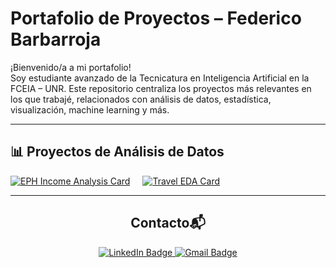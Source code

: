 # Portafolio de Proyectos – Federico Barbarroja

¡Bienvenido/a a mi portafolio!  
Soy estudiante avanzado de la Tecnicatura en Inteligencia Artificial en la FCEIA – UNR. Este repositorio centraliza los proyectos más relevantes en los que trabajé, relacionados con análisis de datos, estadística, visualización, machine learning y más.

---


<h2>📊 Proyectos de Análisis de Datos</h2>

<div style="display: flex; gap: 20px; flex-wrap: wrap;">

  <a href="https://github.com/FedeBarbarroja/EPH_Income_Analysis_R" target="_blank">
    <img src="https://github-readme-stats.vercel.app/api/pin/?username=FedeBarbarroja&repo=EPH_Income_Analysis_R&show_owner=true" alt="EPH Income Analysis Card" />
  </a>

  <a href="https://github.com/FedeBarbarroja/EDA-Travel-Analysis-Pandas" target="_blank">
    <img src="https://github-readme-stats.vercel.app/api/pin/?username=FedeBarbarroja&repo=EDA-Travel-Analysis-Pandas&show_owner=true" alt="Travel EDA Card" />
  </a>

</div>


---
<h2 align="center">Contacto📬</h2>

<p align="center">
  <a href="https://www.linkedin.com/in/fedebarbarroja/" target="_blank">
    <img src="https://img.shields.io/badge/LinkedIn-0077B5?style=for-the-badge&logo=linkedin&logoColor=white" alt="LinkedIn Badge"/>
  </a>
  <a href="mailto:federicobarbarroja05@gmail.com">
    <img src="https://img.shields.io/badge/Gmail-D14836?style=for-the-badge&logo=gmail&logoColor=white" alt="Gmail Badge"/>
  </a>
</p>
